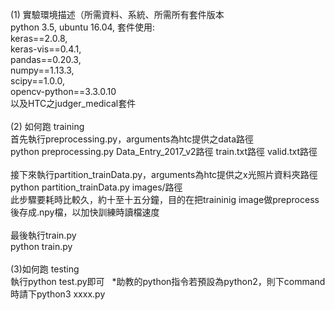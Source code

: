 (1) 實驗環境描述（所需資料、系統、所需所有套件版本<br>
python 3.5, ubuntu 16.04, 套件使用:<br> 
keras==2.0.8,<br>
keras-vis==0.4.1,<br>
pandas==0.20.3,<br> 
numpy==1.13.3,<br> 
scipy==1.0.0,<br> 
opencv-python==3.3.0.10<br>
以及HTC之judger_medical套件<br><br>
(2) 如何跑 training<br>
首先執行preprocessing.py，arguments為htc提供之data路徑<br> 
python preprocessing.py Data_Entry_2017_v2路徑 train.txt路徑 valid.txt路徑<br><br> 
接下來執行partition_trainData.py，arguments為htc提供之x光照片資料夾路徑<br> 
python partition_trainData.py images/路徑<br>
此步驟要耗時比較久，約十至十五分鐘，目的在把traininig image做preprocess後存成.npy檔，以加快訓練時讀檔速度<br><br>
最後執行train.py<br>
python train.py<br><br>
(3)如何跑 testing<br>
執行python test.py即可
   
*助教的python指令若預設為python2，則下command時請下python3 xxxx.py
